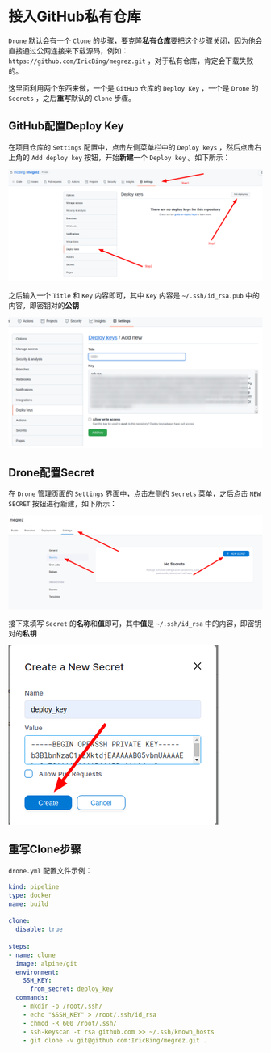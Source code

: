 # 接入GitHub私有仓库

`Drone` 默认会有一个 `Clone` 的步骤，要克隆**私有仓库**要把这个步骤关闭，因为他会直接通过公网连接来下载源码，例如： `https://github.com/IricBing/megrez.git` ，对于私有仓库，肯定会下载失败的。

这里面利用两个东西来做，一个是 `GitHub` 仓库的 `Deploy Key` ，一个是 `Drone` 的 `Secrets` ，之后**重写**默认的 `Clone` 步骤。

## GitHub配置Deploy Key

在项目仓库的 `Settings` 配置中，点击左侧菜单栏中的 `Deploy keys` ，然后点击右上角的 `Add deploy key` 按钮，开始**新建**一个 `Deploy key` 。如下所示：

![GitHub_Deploy_Keys管理界面](assets/images/GitHub_Deploy_Keys管理界面.png)

之后输入一个 `Title` 和 `Key` 内容即可，其中 `Key` 内容是 `~/.ssh/id_rsa.pub` 中的内容，即密钥对的**公钥**

![新建Deploy_key](assets/images/新建Deploy_key.png)

## Drone配置Secret

在 `Drone` 管理页面的 `Settings` 界面中，点击左侧的 `Secrets` 菜单，之后点击 `NEW SECRET` 按钮进行新建，如下所示：

![Drone_Secrets管理页面](assets/images/Drone_Secrets管理页面.png)

接下来填写 `Secret` 的**名称**和**值**即可，其中**值**是 `~/.ssh/id_rsa` 中的内容，即密钥对的**私钥**

![Drone新建Secret](assets/images/Drone新建Secret.png)

## 重写Clone步骤

`drone.yml` 配置文件示例：

```yml {13,19}
kind: pipeline
type: docker
name: build

clone:
  disable: true

steps:
- name: clone
  image: alpine/git
  environment:
    SSH_KEY:
      from_secret: deploy_key
  commands:
    - mkdir -p /root/.ssh/
    - echo "$SSH_KEY" > /root/.ssh/id_rsa
    - chmod -R 600 /root/.ssh/
    - ssh-keyscan -t rsa github.com >> ~/.ssh/known_hosts
    - git clone -v git@github.com:IricBing/megrez.git .
```
